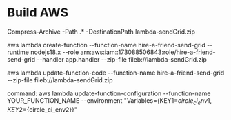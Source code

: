 # Build AWS

Compress-Archive -Path .\* -DestinationPath lambda-sendGrid.zip

aws lambda create-function --function-name hire-a-friend-send-grid --runtime nodejs18.x --role arn:aws:iam::173088506843:role/hire-a-friend-send-grid --handler app.handler --zip-file fileb://lambda-sendGrid.zip

aws lambda update-function-code --function-name hire-a-friend-send-grid --zip-file fileb://lambda-sendGrid.zip

command: aws lambda update-function-configuration --function-name YOUR_FUNCTION_NAME --environment "Variables={KEY1=${circle_ci_env1},KEY2=${circle_ci_env2}}"